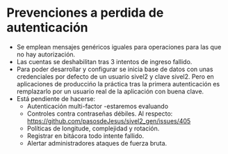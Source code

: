 
# Prevenciones a perdida de autenticación

* Se emplean mensajes genéricos iguales para operaciones para las que no hay
  autorización.
* Las cuentas se deshabilitan tras 3 intentos de ingreso fallido.
* Para poder desarrollar y configurar se inicia base de datos
  con unas credenciales por defecto de un usuario sivel2 y clave sivel2.
  Pero en aplicaciones de produccińo la práctica tras la primera 
  autenticación es remplazarlo por un usuario real de la aplicación con buena clave.
* Está pendiente de hacerse:
  * Autenticación multi-factor -estaremos evaluando
  * Controles contra contraseñas débiles. Al respecto: https://github.com/pasosdeJesus/sivel2_gen/issues/405
  * Políticas de longitude, complejidad y rotación.
  * Registrar en bitácora todo intente fallido.
  * Alertar administradores ataques de fuerza bruta.


